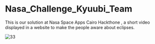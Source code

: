# Nasa_Challenge_Kyuubi_Team
This is our solution at Nasa Space Apps Cairo Hackthone , a short video displayed in a website to make the people aware about eclipses.

![33](https://github.com/Gehad799/Nasa_Challenge_Kyuubi_Team/assets/125475192/0d17874e-6b9d-4a49-8d3a-98ed3024519f)
